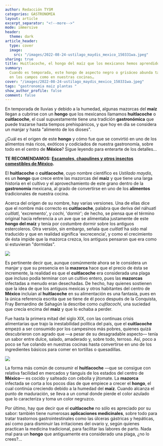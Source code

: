 ```yaml
---
author: Redacción TYSM
categories: GASTRONOMIA
layout: article
excerpt_separator: "<!--more-->"
mode: immersive
header:
  theme: dark
article_header:
  type: cover
  image:
    src: "/images/2022-08-24-ustilago_maydis_mexico_150331wa.jpeg"
sharing: true
title: Huitlacoche, el hongo del maíz que los mexicanos hemos aprendido a disfrutar
summary:
  Cuando es temporada, este hongo de aspecto negro o grisáceo abunda tanto
  en los campos como en nuestras cocinas…
cover: "/images/2022-08-24-ustilago_maydis_mexico_150331wa.jpeg"
tags: "gastronomia maiz plantas "
show_author_profile: false
comment: false
---
```


En temporada de lluvias y debido a la humedad, algunas mazorcas del **maíz** llegan a cubrirse con un **hongo** que los mexicanos llamamos **huitlacoche** o **cuitlacoche**, el cual supuestamente tiene una tradición **gastronómica** que puede trazarse hasta tiempos prehispánicos, y que hoy en día se considera un manjar y hasta "alimento de los dioses".

¿Cuál es el origen de este **hongo** y cómo fue que se convirtió en uno de los alimentos más ricos, exóticos y codiciados de nuestra gastronomía, sobre todo en el centro de **México**? Sigue leyendo para enterarte de los detalles…

**TE RECOMENDAMOS:** [**Escamoles, chapulines y otros insectos comestibles de México**](https://blog.tonoysumariachi.com/gastronomia/2022/06/09/escamoles-chapulines-y-otros-insectos-comestibles-de-mexico.html)**.**

El **huitlacoche** o **cuitlacoche**, cuyo nombre científico es _Ustilado maydis_, es un **hongo** que crece entre las mazorcas del **maíz** y que tiene una larga historia en el cultivo y el aprovechamiento de este grano dentro de la **gastronomía** mexicana, al grado de convertirse en uno de los **alimentos** tradicionales de nuestra cocina.

Acerca del origen de su nombre, hay varias versiones. Una de ellas dice que el nombre más correcto es **cuitlacoche**, palabra que deriva del náhuatl _cuítlatl_, 'excremento', y _cochi_, 'dormir'; de hecho, se piensa que el término original hacía referencia a un ave que se alimentaba justamente de este **hongo del maíz** y tenía por costumbre dormir sobre los antiguos estercoleros. Otra versión, sin embargo, señala que _cuítlatl_ ha sido mal traducido y que en realidad significa 'excrecencia', y como el crecimiento de ésta impide que la mazorca crezca, los antiguos pensaron que era como si estuvieran "dormidas".

![](https://upload.wikimedia.org/wikipedia/commons/6/66/Ustilago_maydis_de_1.jpg)

Es pertinente decir que, aunque comúnmente ahora se le considera un manjar y que su presencia en la **mazorca** hace que el precio de ésta se incremente, la realidad es que el **cuitlacoche** era considerada una plaga que incluso podía terminar con un cultivo entero, pues las **mazorcas** infectadas a menudo eran desechadas. De hecho, hay quienes sostienen que la idea de que los antiguos mexicas y otros habitantes del centro de **México** incluían al **huitlacoche** en su alimentación es una fantasía, pues en la única referencia escrita que se tiene de él poco después de la Conquista, Fray Bernardino de Sahagún la describe como _cujtlacochi_, una suciedad que crecía encima del **maíz** y que lo echaba a perder.

Fue hasta la primera mitad del siglo XIX, con las continuas crisis alimentarias que trajo la inestabilidad política del país, que el **cuitlacoche** empezó a ser consumido por los campesinos más pobres, quienes quizá descubrieron con agrado que —a pesar de su desagradable aspecto— tenía un sabor entre dulce, salado, amaderado y, sobre todo, terroso. Así, poco a poco se fue colando en nuestras cocinas hasta convertirse en uno de los ingredientes básicos para comer en tortillas o quesadillas.

![](https://upload.wikimedia.org/wikipedia/commons/thumb/5/59/Quesadilla_huitlacoche.jpg/1024px-Quesadilla_huitlacoche.jpg)

La forma más común de consumir el **huitlacoche** —que se consigue con relativa facilidad en mercados y tianguis de los estados del centro de **México**— es cocido y salteado con cebolla y jitomate. La **mazorca** infectada se corta a los pocos días de que empiece a crecer el **hongo**, el cual continúa creciendo debido a la humedad del **maíz**. Cuando alcanza el punto de maduración, se lleva a un comal donde pierde el color azulado que lo caracteriza y toma un color negruzco.

Por último, hay que decir que el **cuitlacoche** no sólo es apreciado por su sabor: también tiene numerosas **aplicaciones medicinales**, sobre todo para tratar trastornos gastrointestinales como las úlceras gástricas y hepáticas, así como para disminuir las irritaciones del ovario y, según quienes practican la medicina tradicional, para facilitar las labores de parto. Nada mal para un **hongo** que antiguamente era considerado una plaga, ¿no lo crees?…

